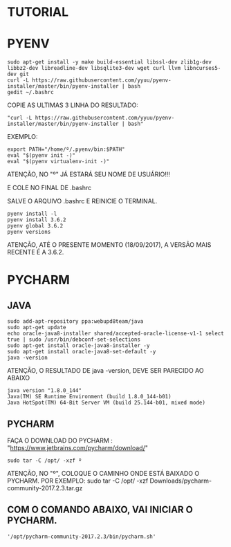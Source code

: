 # TUTORIAL

# PYENV

```console
sudo apt-get install -y make build-essential libssl-dev zlib1g-dev libbz2-dev libreadline-dev libsqlite3-dev wget curl llvm libncurses5-dev git
curl -L https://raw.githubusercontent.com/yyuu/pyenv-installer/master/bin/pyenv-installer | bash
gedit ~/.bashrc
```

COPIE AS ULTIMAS 3 LINHA DO RESULTADO:

```console
"curl -L https://raw.githubusercontent.com/yyuu/pyenv-installer/master/bin/pyenv-installer | bash"
```

EXEMPLO:

```console
export PATH="/home/º/.pyenv/bin:$PATH"
eval "$(pyenv init -)"
eval "$(pyenv virtualenv-init -)"
```

ATENÇÃO, NO "º" JÁ ESTARÁ SEU NOME DE USUÁRIO!!!

E COLE NO FINAL DE .bashrc

SALVE O ARQUIVO .bashrc E REINICIE O TERMINAL.

```console
pyenv install -l
pyenv install 3.6.2
pyenv global 3.6.2
pyenv versions
```
ATENÇÃO, ATÉ O PRESENTE MOMENTO (18/09/2017), A VERSÃO MAIS RECENTE É A 3.6.2.

# PYCHARM

## JAVA

```console
sudo add-apt-repository ppa:webupd8team/java
sudo apt-get update
echo oracle-java8-installer shared/accepted-oracle-license-v1-1 select true | sudo /usr/bin/debconf-set-selections
sudo apt-get install oracle-java8-installer -y
sudo apt-get install oracle-java8-set-default -y
java -version
```

ATENÇÃO, O RESULTADO DE java -version, DEVE SER PARECIDO AO ABAIXO

```console
java version "1.8.0_144"
Java(TM) SE Runtime Environment (build 1.8.0_144-b01)
Java HotSpot(TM) 64-Bit Server VM (build 25.144-b01, mixed mode)
```

## PYCHARM

FAÇA O DOWNLOAD DO PYCHARM : "https://www.jetbrains.com/pycharm/download/"

```console
sudo tar -C /opt/ -xzf º
```

ATENÇÃO, NO "º", COLOQUE O CAMINHO ONDE ESTÁ BAIXADO O PYCHARM. POR EXEMPLO: sudo tar -C /opt/ -xzf Downloads/pycharm-community-2017.2.3.tar.gz

## COM O COMANDO ABAIXO, VAI INICIAR O PYCHARM.

```console
'/opt/pycharm-community-2017.2.3/bin/pycharm.sh'
```
